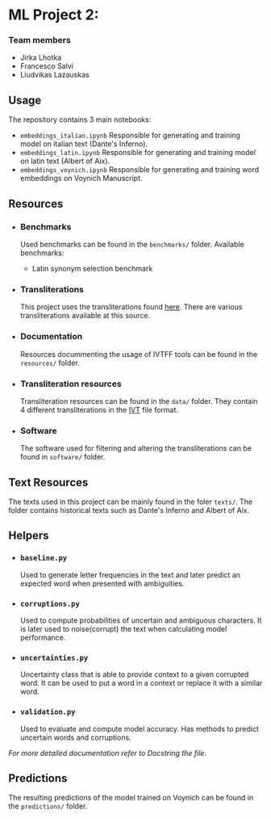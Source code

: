 # ML Project 2: 
### Team members
- Jirka Lhotka
- Francesco Salvi
- Liudvikas Lazauskas

## Usage

The repository contains 3 main notebooks:

- ```embeddings_italian.ipynb```
  Responsible for generating and training model on italian text (Dante's Inferno).
- ```embeddings_latin.ipynb```
  Responsible for generating and training model on latin text (Albert of Aix).
- ```embeddings_voynich.ipynb```
  Responsible for generating and training word embeddings on Voynich Manuscript.

## Resources
- ### Benchmarks
    Used benchmarks can be found in the ```benchmarks/``` folder. Available benchmarks:
  - Latin synonym selection benchmark

- ### Transliterations
    This project uses the transliterations found [here](http://www.voynich.nu/transcr.html#links). There are various transliterations available at this source.

- ### Documentation
    Resources docummenting the usage of IVTFF tools can be found in the ```resources/``` folder.

- ### Transliteration resources 
    Transliteration resources can be found in the ```data/``` folder. They contain 4 different transliterations in the [IVT](http://www.voynich.nu/software/ivtt/IVTFF_format.pdf) file format.

- ### Software
    The software used for filtering and altering the transliterations can be found in ```software/``` folder.

## Text Resources
The texts used in this project can be mainly found in the foler ```texts/```. The folder contains historical texts such as Dante's Inferno and Albert of Aix.

## Helpers

- ### ```baseline.py```
  Used to generate letter frequencies in the text and later predict an expected word when presented with ambiguities.
- ### ```corruptions.py```
  Used to compute probabilities of uncertain and ambiguous characters. It is later used to noise(corrupt) the text when calculating model performance.
- ### ```uncertainties.py```
  Uncertainty class that is able to provide context to a given corrupted word. It can be used to put a word in a context or replace it with a similar word.
- ### ```validation.py```
  Used to evaluate and compute model accuracy. Has methods to predict uncertain words and corruptions.

<em>For more detailed documentation refer to Docstring the file.</em>

## Predictions
The resulting predictions of the model trained on Voynich can be found in the ```predictions/``` folder.